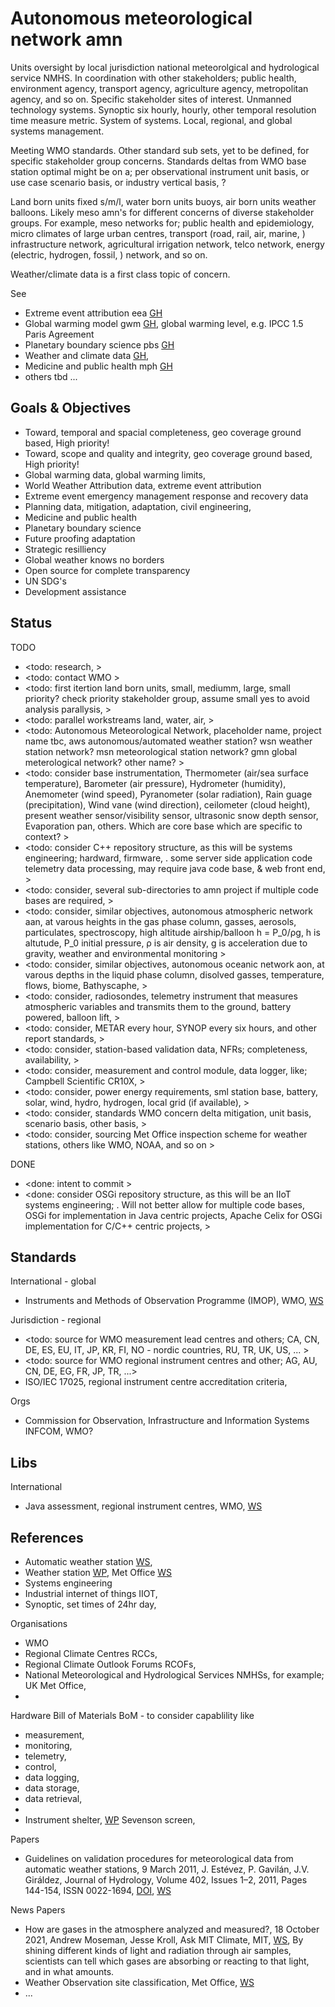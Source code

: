 # Autonomous meteorological network amn

Units oversight by local jurisdiction national meteorolgical and hydrological service NMHS. In coordination with other stakeholders; public health, environment agency, transport agency, agriculture agency, metropolitan agency, and so on. Specific stakeholder sites of interest. Unmanned technology systems. Synoptic six hourly, hourly, other temporal resolution time measure metric. System of systems. Local, regional, and global systems management.

Meeting WMO standards. Other standard sub sets, yet to be defined, for specific stakeholder group concerns. Standards deltas from WMO base station optimal might be on a; per observational instrument unit basis, or use case scenario basis, or industry vertical basis, ? 

Land born units fixed s/m/l, water born units buoys, air born units weather balloons. Likely meso amn's for different concerns of diverse stakeholder groups. For example, meso networks for; public health and epidemiology, micro climates of large urban centres, transport (road, rail, air, marine, ) infrastructure network, agricultural irrigation network, telco network, energy (electric, hydrogen, fossil, ) network, and so on.

Weather/climate data is a first class topic of concern. 

See 
* Extreme event attribution eea [GH](https://github.com/YorkEarwaker/Climate-Model/tree/main/eea)
* Global warming model gwm [GH](https://github.com/YorkEarwaker/Climate-Model/tree/main/gwm), global warming level, e.g. IPCC 1.5 Paris Agreement
* Planetary boundary science pbs [GH](https://github.com/YorkEarwaker/Climate-Model/tree/main/pbs)
* Weather and climate data [GH](https://github.com/YorkEarwaker/Climate-Model/tree/main/data), 
* Medicine and public health mph [GH](https://github.com/YorkEarwaker/Climate-Model/tree/main/mph)
* others tbd ...

## Goals & Objectives

* Toward, temporal and spacial completeness, geo coverage ground based, High priority!
* Toward, scope and quality and integrity, geo coverage ground based, High priority!
* Global warming data, global warming limits,
* World Weather Attribution data, extreme event attribution
* Extreme event emergency management response and recovery data
* Planning data, mitigation, adaptation, civil engineering, 
* Medicine and public health
* Planetary boundary science
* Future proofing adaptation
* Strategic resilliency 
* Global weather knows no borders
* Open source for complete transparency
* UN SDG's
* Development assistance

## Status

TODO
* <todo: research, >
* <todo: contact WMO >
* <todo: first itertion land born units, small, mediumm, large, small priority? check priority stakeholder group, assume small yes to avoid analysis parallysis, >
* <todo: parallel workstreams land, water, air, >
* <todo: Autonomous Meteorological Network, placeholder name, project name tbc, aws autonomous/automated weather station? wsn weather station network? msn meteorological station network? gmn global meterological network? other name?  >
* <todo: consider base instrumentation, Thermometer (air/sea surface temperature), Barometer (air pressure), Hydrometer (humidity), Anemometer (wind speed), Pyranometer (solar radiation), Rain guage (precipitation), Wind vane (wind direction), ceilometer (cloud height), present weather sensor/visibility sensor, ultrasonic snow depth sensor, Evaporation pan, others. Which are core base which are specific to context? >
* <todo: consider C++ repository structure, as this will be systems engineering; hardward, firmware, . some server side application code telemetry data processing, may require java code base, & web front end, >
* <todo: consider, several sub-directories to amn project if multiple code bases are required, >
* <todo: consider, similar objectives, autonomous atmospheric network aan, at varous heights in the gas phase column, gasses, aerosols, particulates, spectroscopy, high altitude airship/balloon h = P_0/ρg, h is altutude, P_0 initial pressure, ρ is air density, g is acceleration due to gravity, weather and environmental monitoring >
* <todo: consider, similar objectives, autonomous oceanic network aon, at varous depths in the liquid phase column, disolved gasses, temperature, flows, biome, Bathyscaphe, >
* <todo: consider, radiosondes, telemetry instrument that measures atmospheric variables and transmits them to the ground, battery powered, balloon lift, >
* <todo: consider, METAR every hour, SYNOP every six hours, and other report standards, >
* <todo: consider, station-based validation data, NFRs; completeness, availability, >
* <todo: consider, measurement and control module, data logger, like; Campbell Scientific CR10X,  >
* <todo: consider, power energy requirements, sml station base, battery, solar, wind, hydro, hydrogen, local grid (if available), >
* <todo: consider, standards WMO concern delta mitigation, unit basis, scenario basis, other basis, >
* <todo: consider, sourcing Met Office inspection scheme for weather stations, others like WMO, NOAA, and so on >

DONE
* <done: intent to commit >
* <done: consider OSGi repository structure, as this will be an IIoT systems engineering; . Will not better allow for multiple code bases, OSGi for implementation in Java centric projects, Apache Celix for OSGi implementation for C/C++ centric projects, >

## Standards

International - global
* Instruments and Methods of Observation Programme (IMOP), WMO, [WS](https://community.wmo.int/en/activity-areas/imop)

Jurisdiction - regional
* <todo: source for WMO measurement lead centres and others; CA, CN, DE, ES, EU, IT, JP, KR, FI, NO - nordic countries, RU, TR, UK, US, ... >
* <todo: source for WMO regional instrument centres and other; AG, AU, CN, DE, EG, FR, JP, TR, ...>
* ISO/IEC 17025, regional instrument centre accreditation criteria, 

Orgs
* Commission for Observation, Infrastructure and Information Systems INFCOM, WMO? 

## Libs

International
* Java assessment, regional instrument centres, WMO, [WS](https://wmoomm.sharepoint.com/sites/wmocpdb/eve_group/Forms/AllItems.aspx?id=%2Fsites%2Fwmocpdb%2Feve%5Fgroup%2FExpert%20Team%20on%20Quality%2C%20Traceability%20and%20Calibration%20%28ET%2DQTC%29%20%282020%2D2024%29%5F4b0a2388%2Dc404%2Deb11%2Da813%2D000d3a25bdee%2FGroup%20Members%2FJava%2Dassessment&p=true&ga=1)

## References

* Automatic weather station [WS](https://en.wikipedia.org/wiki/Automatic_weather_station), 
* Weather station [WP](https://en.wikipedia.org/wiki/Weather_station), Met Office [WS](https://www.metoffice.gov.uk/weather/learn-about/how-forecasts-are-made/observations/weather-stations)
* Systems engineering
* Industrial internet of things IIOT,
* Synoptic, set times of 24hr day,

Organisations
* WMO
* Regional Climate Centres RCCs,
* Regional Climate Outlook Forums RCOFs,
* National Meteorological and Hydrological Services NMHSs, for example; UK Met Office, 
* 

Hardware Bill of Materials BoM - to consider capablility like
* measurement, 
* monitoring, 
* telemetry, 
* control, 
* data logging, 
* data storage, 
* data retrieval,  
* 
* Instrument shelter, [WP](https://en.wikipedia.org/wiki/Stevenson_screen) Sevenson screen, 

Papers
* Guidelines on validation procedures for meteorological data from automatic weather stations, 9 March 2011, J. Estévez, P. Gavilán, J.V. Giráldez, Journal of Hydrology, Volume 402, Issues 1–2,
2011, Pages 144-154, ISSN 0022-1694, [DOI](https://doi.org/10.1016/j.jhydrol.2011.02.031.), [WS](https://www.sciencedirect.com/science/article/pii/S0022169411001594)

News Papers
* How are gases in the atmosphere analyzed and measured?, 18 October 2021, Andrew Moseman, Jesse Kroll, Ask MIT Climate, MIT, [WS](https://climate.mit.edu/ask-mit/how-are-gases-atmosphere-analyzed-and-measured), By shining different kinds of light and radiation through air samples, scientists can tell which gases are absorbing or reacting to that light, and in what amounts.
 * Weather Observation site classification, Met Office, [WS](https://www.metoffice.gov.uk/weather/learn-about/how-forecasts-are-made/observations/observation-site-classification)
 * ...


